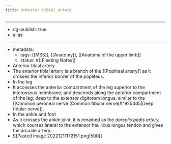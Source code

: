 ```yaml
---
title: Anterior tibial artery
---
```


- --
- dg-publish: true
- alias:
- --
- metadata:
	- tags: [[MSS]], [[Anatomy]], [[Anatomy of the upper limb]]
	- status: #[[Fleeting Notes]]
- Anterior tibial artery
- The anterior tibial artery is a branch of the [[Popliteal artery]] as it crosses the inferior border of the popliteus.
- In the leg
- It accesses the anterior compartment of the leg superior to the interosseus membrane, and descends along the anterior compartment of the leg, deep to the extensor digitorum longus, similar to the [[Common peroneal nerve (Common fibular nerve)#^9254d5|Deep fibular nerve]].
- In the ankle and foot
- As it crosses the ankle joint, it is renamed as the *dorsalis pedis artery,* which courses lateral to the extensor haullicus longus tendon and gives the arcuate artery.
- ![[Pasted image 20221211172151.png|500]]